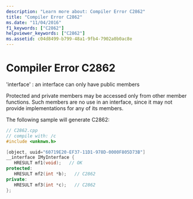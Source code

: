 ```yaml
---
description: "Learn more about: Compiler Error C2862"
title: "Compiler Error C2862"
ms.date: "11/04/2016"
f1_keywords: ["C2862"]
helpviewer_keywords: ["C2862"]
ms.assetid: c04d8499-b799-48a1-9fb4-7902a0b0ac8e
---
```

# Compiler Error C2862

'interface' : an interface can only have public members

Protected and private members may be accessed only from other member functions. Such members are no use in an interface, since it may not provide implementations for any of its members.

The following sample will generate C2862:

```cpp
// C2862.cpp
// compile with: /c
#include <unknwn.h>

[object, uuid="60719E20-EF37-11D1-978D-0000F805D73B"]
__interface IMyInterface {
   HRESULT mf1(void);   // OK
protected:
   HRESULT mf2(int *b);   // C2862
private:
   HRESULT mf3(int *c);   // C2862
};
```

